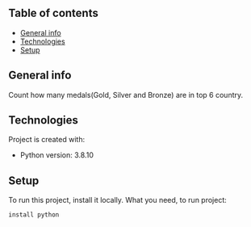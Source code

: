 ## Table of contents
* [General info](#general-info)
* [Technologies](#technologies)
* [Setup](#setup)

## General info
Count how many medals(Gold, Silver and Bronze) are in top 6 country.
	
## Technologies
Project is created with:
* Python version: 3.8.10
	
## Setup
To run this project, install it locally.
What you need, to run project:

```
install python
```
